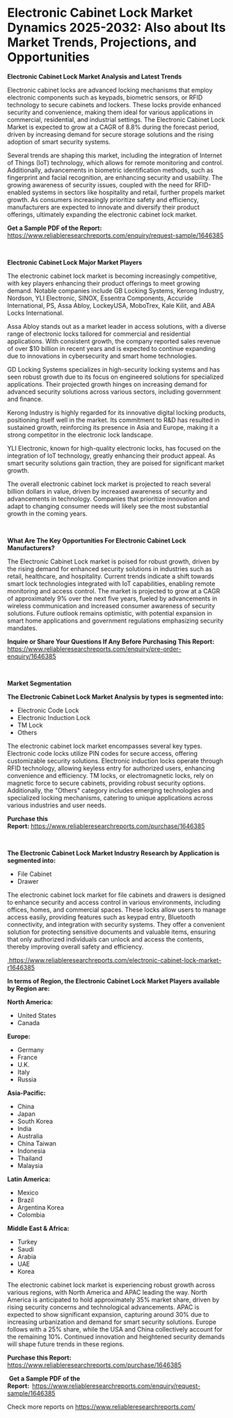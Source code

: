 <p><h1>Electronic Cabinet Lock Market Dynamics 2025-2032: Also about Its Market Trends, Projections, and Opportunities</h1></p><p><strong>Electronic Cabinet Lock Market Analysis and Latest Trends</strong></p>
<p><p>Electronic cabinet locks are advanced locking mechanisms that employ electronic components such as keypads, biometric sensors, or RFID technology to secure cabinets and lockers. These locks provide enhanced security and convenience, making them ideal for various applications in commercial, residential, and industrial settings. The Electronic Cabinet Lock Market is expected to grow at a CAGR of 8.8% during the forecast period, driven by increasing demand for secure storage solutions and the rising adoption of smart security systems.</p><p>Several trends are shaping this market, including the integration of Internet of Things (IoT) technology, which allows for remote monitoring and control. Additionally, advancements in biometric identification methods, such as fingerprint and facial recognition, are enhancing security and usability. The growing awareness of security issues, coupled with the need for RFID-enabled systems in sectors like hospitality and retail, further propels market growth. As consumers increasingly prioritize safety and efficiency, manufacturers are expected to innovate and diversify their product offerings, ultimately expanding the electronic cabinet lock market.</p></p>
<p><strong>Get a Sample PDF of the Report:&nbsp;</strong> <a href="https://www.reliableresearchreports.com/enquiry/request-sample/1646385?utm_campaign=2102&utm_medium=2&utm_source=Github&utm_content=ia&utm_term=09022025&utm_id=electronic-cabinet-lock">https://www.reliableresearchreports.com/enquiry/request-sample/1646385</a></p>
<p>&nbsp;</p>
<p><strong>Electronic Cabinet Lock Major Market Players</strong></p>
<p><p>The electronic cabinet lock market is becoming increasingly competitive, with key players enhancing their product offerings to meet growing demand. Notable companies include GB Locking Systems, Kerong Industry, Nordson, YLI Electronic, SINOX, Essentra Components, Accuride International, PS, Assa Abloy, LockeyUSA, MoboTrex, Kale Kilit, and ABA Locks International.</p><p>Assa Abloy stands out as a market leader in access solutions, with a diverse range of electronic locks tailored for commercial and residential applications. With consistent growth, the company reported sales revenue of over $10 billion in recent years and is expected to continue expanding due to innovations in cybersecurity and smart home technologies.</p><p>GD Locking Systems specializes in high-security locking systems and has seen robust growth due to its focus on engineered solutions for specialized applications. Their projected growth hinges on increasing demand for advanced security solutions across various sectors, including government and finance.</p><p>Kerong Industry is highly regarded for its innovative digital locking products, positioning itself well in the market. Its commitment to R&D has resulted in sustained growth, reinforcing its presence in Asia and Europe, making it a strong competitor in the electronic lock landscape.</p><p>YLI Electronic, known for high-quality electronic locks, has focused on the integration of IoT technology, greatly enhancing their product appeal. As smart security solutions gain traction, they are poised for significant market growth.</p><p>The overall electronic cabinet lock market is projected to reach several billion dollars in value, driven by increased awareness of security and advancements in technology. Companies that prioritize innovation and adapt to changing consumer needs will likely see the most substantial growth in the coming years.</p></p>
<p>&nbsp;</p>
<p><strong>What Are The Key Opportunities For Electronic Cabinet Lock Manufacturers?</strong></p>
<p><p>The Electronic Cabinet Lock market is poised for robust growth, driven by the rising demand for enhanced security solutions in industries such as retail, healthcare, and hospitality. Current trends indicate a shift towards smart lock technologies integrated with IoT capabilities, enabling remote monitoring and access control. The market is projected to grow at a CAGR of approximately 9% over the next five years, fueled by advancements in wireless communication and increased consumer awareness of security solutions. Future outlook remains optimistic, with potential expansion in smart home applications and government regulations emphasizing security mandates.</p></p>
<p><strong>Inquire or Share Your Questions If Any Before Purchasing This Report:</strong> <a href="https://www.reliableresearchreports.com/enquiry/pre-order-enquiry/1646385?utm_campaign=2102&utm_medium=2&utm_source=Github&utm_content=ia&utm_term=09022025&utm_id=electronic-cabinet-lock">https://www.reliableresearchreports.com/enquiry/pre-order-enquiry/1646385</a></p>
<p>&nbsp;</p>
<p><strong>Market Segmentation</strong></p>
<p><strong>The Electronic Cabinet Lock Market Analysis by types is segmented into:</strong></p>
<p><ul><li>Electronic Code Lock</li><li>Electronic Induction Lock</li><li>TM Lock</li><li>Others</li></ul></p>
<p><p>The electronic cabinet lock market encompasses several key types. Electronic code locks utilize PIN codes for secure access, offering customizable security solutions. Electronic induction locks operate through RFID technology, allowing keyless entry for authorized users, enhancing convenience and efficiency. TM locks, or electromagnetic locks, rely on magnetic force to secure cabinets, providing robust security options. Additionally, the "Others" category includes emerging technologies and specialized locking mechanisms, catering to unique applications across various industries and user needs.</p></p>
<p><strong>Purchase this Report:&nbsp;</strong><a href="https://www.reliableresearchreports.com/purchase/1646385?utm_campaign=2102&utm_medium=2&utm_source=Github&utm_content=ia&utm_term=09022025&utm_id=electronic-cabinet-lock">https://www.reliableresearchreports.com/purchase/1646385</a></p>
<p>&nbsp;</p>
<p><strong>The Electronic Cabinet Lock Market Industry Research by Application is segmented into:</strong></p>
<p><ul><li>File Cabinet</li><li>Drawer</li></ul></p>
<p><p>The electronic cabinet lock market for file cabinets and drawers is designed to enhance security and access control in various environments, including offices, homes, and commercial spaces. These locks allow users to manage access easily, providing features such as keypad entry, Bluetooth connectivity, and integration with security systems. They offer a convenient solution for protecting sensitive documents and valuable items, ensuring that only authorized individuals can unlock and access the contents, thereby improving overall safety and efficiency.</p></p>
<p><a href="https://www.reliableresearchreports.com/electronic-cabinet-lock-market-r1646385?utm_campaign=2102&utm_medium=2&utm_source=Github&utm_content=ia&utm_term=09022025&utm_id=electronic-cabinet-lock">&nbsp;https://www.reliableresearchreports.com/electronic-cabinet-lock-market-r1646385</a></p>
<p><strong>In terms of Region, the Electronic Cabinet Lock Market Players available by Region are:</strong></p>
<p>
    <p> <strong> North America: </strong>
        <ul>
            <li>United States</li>
            <li>Canada</li>
        </ul>
        </p> 
    <p> <strong> Europe: </strong>
        <ul>
            <li>Germany</li>
            <li>France</li>
            <li>U.K.</li>
            <li>Italy</li>
            <li>Russia</li>
        </ul>
        </p> 
    <p> <strong> Asia-Pacific: </strong>
        <ul>
            <li>China</li>
            <li>Japan</li>
            <li>South Korea</li>
            <li>India</li>
            <li>Australia</li>
            <li>China Taiwan</li>
            <li>Indonesia</li>
            <li>Thailand</li>
            <li>Malaysia</li>
        </ul>
        </p> 
    <p> <strong> Latin America: </strong>
        <ul>
            <li>Mexico</li>
            <li>Brazil</li>
            <li>Argentina Korea</li>
            <li>Colombia</li>
        </ul>
        </p> 
    <p> <strong> Middle East & Africa: </strong>
        <ul>
            <li>Turkey</li>
            <li>Saudi</li>
            <li>Arabia</li>
            <li>UAE</li>
            <li>Korea</li>
        </ul>
    </p>
    </p>
<p><p>The electronic cabinet lock market is experiencing robust growth across various regions, with North America and APAC leading the way. North America is anticipated to hold approximately 35% market share, driven by rising security concerns and technological advancements. APAC is expected to show significant expansion, capturing around 30% due to increasing urbanization and demand for smart security solutions. Europe follows with a 25% share, while the USA and China collectively account for the remaining 10%. Continued innovation and heightened security demands will shape future trends in these regions.</p></p>
<p><strong>Purchase this Report: </strong><a href="https://www.reliableresearchreports.com/purchase/1646385?utm_campaign=2102&utm_medium=2&utm_source=Github&utm_content=ia&utm_term=09022025&utm_id=electronic-cabinet-lock">https://www.reliableresearchreports.com/purchase/1646385</a></p>
<p>&nbsp;<strong>Get a Sample PDF of the Report:&nbsp;&nbsp;</strong><a href="https://www.reliableresearchreports.com/enquiry/request-sample/1646385?utm_campaign=2102&utm_medium=2&utm_source=Github&utm_content=ia&utm_term=09022025&utm_id=electronic-cabinet-lock">https://www.reliableresearchreports.com/enquiry/request-sample/1646385</a></p>
<p><strong></strong></p>
<p>Check more reports on <a href="https://www.reliableresearchreports.com/?utm_campaign=2102&utm_medium=2&utm_source=Github&utm_content=ia&utm_term=09022025&utm_id=electronic-cabinet-lock">https://www.reliableresearchreports.com/</a></p>